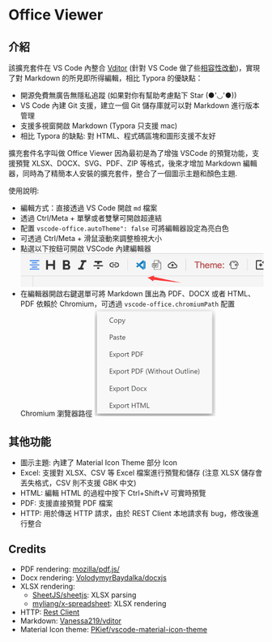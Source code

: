 # Office Viewer

## 介紹

該擴充套件在 VS Code 內整合 [Vditor](https://github.com/Vanessa219/vditor) (針對 VS Code 做了些[相容性改動](https://github.com/vscode-ext-studio/vditor))，實現了對 Markdown 的所見即所得編輯，相比 Typora 的優缺點：

* 開源免費無廣告無隱私追蹤 (如果對你有幫助考慮點下 Star (●'◡'●))
* VS Code 內建 Git 支援，建立一個 Git 儲存庫就可以對 Markdown 進行版本管理
* 支援多視窗開啟 Markdown (Typora 只支援 mac)
* 相比 Typora 的缺點: 對 HTML、程式碼區塊和圖形支援不友好

擴充套件名字叫做 Office Viewer 因為最初是為了增強 VSCode 的預覽功能，支援預覽 XLSX、DOCX、SVG、PDF、ZIP 等格式，後來才增加 Markdown 編輯器，同時為了精簡本人安裝的擴充套件，整合了一個圖示主題和顏色主題.

使用說明:

* 編輯方式：直接透過 VS Code 開啟 `md` 檔案
* 透過 Ctrl/Meta + 單擊或者雙擊可開啟超連結
* 配置 `vscode-office.autoTheme": false` 可將編輯器設定為亮白色
* 可透過 Ctrl/Meta + 滑鼠滾動來調整檢視大小
* 點選以下按鈕可開啟 VSCode 內建編輯器
  ![img](image/README-CN/1640579182342.png)
* 在編輯器開啟右鍵選單可將 Markdown 匯出為 PDF、DOCX 或者 HTML、PDF 依賴於 Chromium，可透過 `vscode-office.chromiumPath` 配置 Chromium 瀏覽器路徑
  ![1685418034035](image/README-CN/1685418034035.png)

## 其他功能

* 圖示主題: 內建了 Material Icon Theme 部分 Icon
* Excel: 支援對 XLSX、CSV 等 Excel 檔案進行預覽和儲存 (注意 XLSX 儲存會丟失格式，CSV 則不支援 GBK 中文)
* HTML: 編輯 HTML 的過程中按下 Ctrl+Shift+V 可實時預覽
* PDF: 支援直接預覽 PDF 檔案
* HTTP: 用於傳送 HTTP 請求，由於 REST Client 本地請求有 bug，修改後進行整合

## Credits

* PDF rendering: [mozilla/pdf.js/](https://github.com/mozilla/pdf.js/)
* Docx rendering: [VolodymyrBaydalka/docxjs](https://github.com/VolodymyrBaydalka/docxjs)
* XLSX rendering:
  * [SheetJS/sheetjs](https://github.com/SheetJS/sheetjs): XLSX parsing
  * [myliang/x-spreadsheet](https://github.com/myliang/x-spreadsheet): XLSX rendering
* HTTP: [Rest Client](https://github.com/Huachao/vscode-restclient)
* Markdown: [Vanessa219/vditor](https://github.com/Vanessa219/vditor)
* Material Icon theme: [PKief/vscode-material-icon-theme](https://github.com/PKief/vscode-material-icon-theme)
